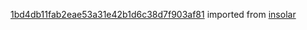 [1bd4db11fab2eae53a31e42b1d6c38d7f903af81](https://github.com/insolar/insolar/commit/1bd4db11fab2eae53a31e42b1d6c38d7f903af81) imported from [insolar](https://github.com/insolar/insolar)
